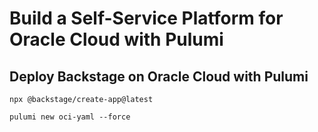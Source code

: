 # Build a Self-Service Platform for Oracle Cloud with Pulumi

## Deploy Backstage on Oracle Cloud with Pulumi

```shell
npx @backstage/create-app@latest
```

```
pulumi new oci-yaml --force 
```
